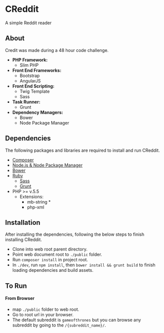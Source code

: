 # CReddit
A simple Reddit reader

## About
Credit was made during a 48 hour code challenge.

- __PHP Framework:__ 
	- Slim PHP
- __Front End Frameworks:__
    - Bootstrap
    - AngularJS
- __Front End Scripting:__
    - Twig Template
    - Sass
- __Task Runner:__ 
	- Grunt
- __Dependency Managers:__
    - Bower
    - Node Package Manager

## Dependencies

The following packages and libraries are required to install and run CReddit.

- [Composer](https://getcomposer.org)
- [Node.js & Node Package Manager](https://nodejs.org/en/download/package-manager/)
- [Bower](https://www.npmjs.com/package/bower)
- [Ruby](https://www.ruby-lang.org/en/documentation/installation/)
	- [Sass](http://sass-lang.com/install)
	- [Grunt](https://gruntjs.com/installing-grunt)
- PHP >= v.5.5
	- Extensions:
		- mb-string *
		- php-xml

## Installation

After installing the dependencies, following the below steps to finish installing CReddit.

- Clone into web root parent directory.
- Point web document root to `./public` folder.
- Run `composer install` in project root.
- In `./dev`, run `npm install`, then `bower install && grunt build` to finish loading dependencies and build assets.


## To Run

#### From Browser

- map `./public` folder to web root.
- Go to root url in your browser.
- The default subreddit is `gameofthrones` but you can browse any subreddit by going to the `/{subreddit_name}/`.
